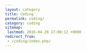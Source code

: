 ```yaml
---
layout: category
title: Coding
permalink: coding/
category: coding
sitemap:
 lastmod: 2016-04-20 17:00:12 +0000
redirect_from:
 - /coding/index.php/
---
```

